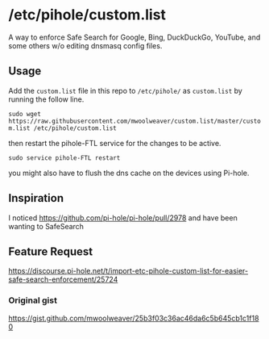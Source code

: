 # /etc/pihole/custom.list
A way to enforce Safe Search for Google, Bing, DuckDuckGo, YouTube, and some others w/o editing dnsmasq config files.


## Usage
Add the `custom.list` file in this repo to `/etc/pihole/` as `custom.list` by running the follow line.

`sudo wget https://raw.githubusercontent.com/mwoolweaver/custom.list/master/custom.list /etc/pihole/custom.list`

then restart the pihole-FTL service for the changes to be active.

`sudo service pihole-FTL restart`

you might also have to flush the dns cache on the devices using Pi-hole.

## Inspiration 

I noticed <https://github.com/pi-hole/pi-hole/pull/2978> and have been wanting to SafeSearch 


## Feature Request

<https://discourse.pi-hole.net/t/import-etc-pihole-custom-list-for-easier-safe-search-enforcement/25724>

### Original gist

<https://gist.github.com/mwoolweaver/25b3f03c36ac46da6c5b645cb1c1f180>
